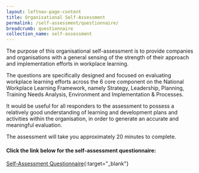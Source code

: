 ```yaml
---
layout: leftnav-page-content
title: Organisational Self-Assessment
permalink: /self-assessment/questionnaire/
breadcrumb: questionnaire
collection_name: self-assessment
---
```


The purpose of this organisational self-assessment is to provide companies and organisations with a general sensing of the strength of their approach and implementation efforts in workplace learning. 

The questions are specifically designed and focused on evaluating workplace learning efforts across the 6 core component on the National Workplace Learning Framework, namely Strategy, Leadership, Planning, Training Needs Analysis, Environment and Implementation & Processes.

It would be useful for all responders to the assessment to possess a relatively good understanding of learning and development plans and activities within the organisation, in order to generate an accurate and meaningful evaluation. 

The assessment will take you approximately 20 minutes to complete.

#### Click the link below for the self-assessment questionnaire:
[Self-Assessment Questionnaire](https://form.gov.sg/5faad2cb5ba2e70011d6cf1f){:target="_blank"}


